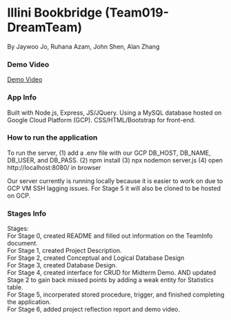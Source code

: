 # Illini Bookbridge (Team019-DreamTeam)
By Jaywoo Jo, Ruhana Azam, John Shen, Alan Zhang

### Demo Video
[Demo Video](https://www.youtube.com/watch?v=WaINe_qyNMA&ab_channel=JayJo)

### App Info
Built with Node.js, Express, JS/JQuery. Using a MySQL database hosted on Google Cloud Platform (GCP). CSS/HTML/Bootstrap for front-end. 

### How to run the application
To run the server, (1) add a .env file with our GCP DB_HOST, DB_NAME, DB_USER, and DB_PASS. (2) npm install (3) npx nodemon server.js (4) open http://localhost:8080/ in browser

Our server currently is running locally because it is easier to work on due to GCP VM SSH lagging issues. For Stage 5 it will also be cloned to be hosted on GCP.

### Stages Info
Stages: <br>
For Stage 0, created README and filled out information on the TeamInfo document. <br>
For Stage 1, created Project Description. <br>
For Stage 2, created Conceptual and Logical Database Design <br>
For Stage 3, created Database Design. <br>
For Stage 4, created interface for CRUD for Midterm Demo. AND updated Stage 2 to gain back missed points by adding a weak entity for Statistics table. <br>
For Stage 5, incorperated stored procedure, trigger, and finished completing the application. <br>
For Stage 6, added project reflection report and demo video.

